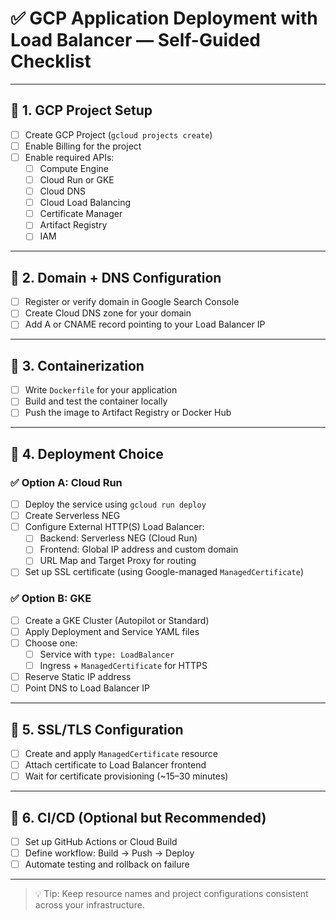 # ✅ GCP Application Deployment with Load Balancer — Self-Guided Checklist

---

## 🔹 1. GCP Project Setup
- [ ] Create GCP Project (`gcloud projects create`)
- [ ] Enable Billing for the project
- [ ] Enable required APIs:
  - [ ] Compute Engine
  - [ ] Cloud Run or GKE
  - [ ] Cloud DNS
  - [ ] Cloud Load Balancing
  - [ ] Certificate Manager
  - [ ] Artifact Registry
  - [ ] IAM

---

## 🔹 2. Domain + DNS Configuration
- [ ] Register or verify domain in Google Search Console
- [ ] Create Cloud DNS zone for your domain
- [ ] Add A or CNAME record pointing to your Load Balancer IP

---

## 🔹 3. Containerization
- [ ] Write `Dockerfile` for your application
- [ ] Build and test the container locally
- [ ] Push the image to Artifact Registry or Docker Hub

---

## 🔹 4. Deployment Choice

### ✅ Option A: Cloud Run
- [ ] Deploy the service using `gcloud run deploy`
- [ ] Create Serverless NEG
- [ ] Configure External HTTP(S) Load Balancer:
  - [ ] Backend: Serverless NEG (Cloud Run)
  - [ ] Frontend: Global IP address and custom domain
  - [ ] URL Map and Target Proxy for routing
- [ ] Set up SSL certificate (using Google-managed `ManagedCertificate`)

### ✅ Option B: GKE
- [ ] Create a GKE Cluster (Autopilot or Standard)
- [ ] Apply Deployment and Service YAML files
- [ ] Choose one:
  - [ ] Service with `type: LoadBalancer`
  - [ ] Ingress + `ManagedCertificate` for HTTPS
- [ ] Reserve Static IP address
- [ ] Point DNS to Load Balancer IP

---

## 🔹 5. SSL/TLS Configuration
- [ ] Create and apply `ManagedCertificate` resource
- [ ] Attach certificate to Load Balancer frontend
- [ ] Wait for certificate provisioning (~15–30 minutes)

---

## 🔹 6. CI/CD (Optional but Recommended)
- [ ] Set up GitHub Actions or Cloud Build
- [ ] Define workflow: Build → Push → Deploy
- [ ] Automate testing and rollback on failure

---

> 💡 Tip: Keep resource names and project configurations consistent across your infrastructure.
